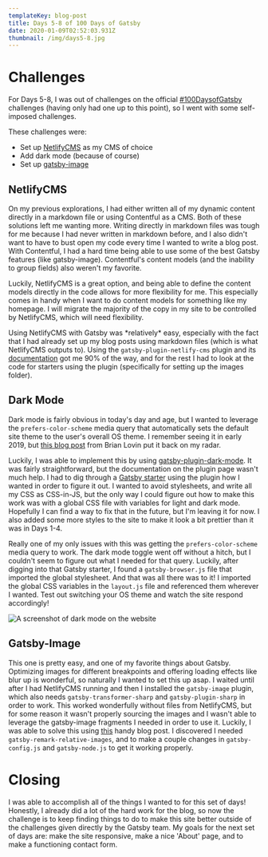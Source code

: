 ```yaml
---
templateKey: blog-post
title: Days 5-8 of 100 Days of Gatsby
date: 2020-01-09T02:52:03.931Z
thumbnail: /img/days5-8.jpg
---
```

# Challenges

For Days 5-8, I was out of challenges on the official [\#100DaysofGatsby](https://www.gatsbyjs.org/blog/100days/) challenges (having only had one up to this point), so I went with some self-imposed challenges. 

These challenges were:

* Set up [NetlifyCMS](https://www.netlifycms.org/) as my CMS of choice
* Add dark mode (because of course)
* Set up [gatsby-image](https://www.gatsbyjs.org/packages/gatsby-image/)

## NetlifyCMS

On my previous explorations, I had either written all of my dynamic content directly in a markdown file or using Contentful as a CMS. Both of these solutions left me wanting more. Writing directly in markdown files was tough for me because I had never written in markdown before, and I also didn't want to have to bust open my code every time I wanted to write a blog post. With Contentful, I had a hard time being able to use some of the best Gatsby features (like gatsby-image). Contentful's content models (and the inability to group fields) also weren't my favorite. 

Luckily, NetlifyCMS is a great option, and being able to define the content models directly in the code allows for more flexibility for me. This especially comes in handy when I want to do content models for something like my homepage. I will migrate the majority of the copy in my site to be controlled by NetlifyCMS, which will need flexibility. 

Using NetlifyCMS with Gatsby was \*relatively\* easy, especially with the fact that I had already set up my blog posts using markdown files (which is what NetlifyCMS outputs to). Using the `gatsby-plugin-netlify-cms` plugin and its [documentation](https://www.gatsbyjs.org/docs/sourcing-from-netlify-cms/) got me 90% of the way, and for the rest I had to look at the code for starters using the plugin (specifically for setting up the images folder).

## Dark Mode

Dark mode is fairly obvious in today's day and age, but I wanted to leverage the `prefers-color-scheme` media query that automatically sets the default site theme to the user's overall OS theme. I remember seeing it in early 2019, but [this blog post](https://brianlovin.com/overthought/adding-dark-mode-with-next-js) from Brian Lovin put it back on my radar. 

Luckily, I was able to implement this by using [gatsby-plugin-dark-mode](https://www.gatsbyjs.org/packages/gatsby-plugin-dark-mode/). It was fairly straightforward, but the documentation on the plugin page wasn't much help. I had to dig through a [Gatsby starter](https://github.com/adamistheanswer/gatsby-starter-baysik-blog) using the plugin how I wanted in order to figure it out. I wanted to avoid stylesheets, and write all my CSS as CSS-in-JS, but the only way I could figure out how to make this work was with a global CSS file with variables for light and dark mode. Hopefully I can find a way to fix that in the future, but I'm leaving it for now. I also added some more styles to the site to make it look a bit prettier than it was in Days 1-4.

Really one of my only issues with this was getting the `prefers-color-scheme` media query to work. The dark mode toggle went off without a hitch, but I couldn't seem to figure out what I needed for that query. Luckily, after digging into that Gatsby starter, I found a `gatsby-browser.js` file that imported the global stylesheet. And that was all there was to it! I imported the global CSS variables in the `layout.js` file and referenced them wherever I wanted. Test out switching your OS theme and watch the site respond accordingly!

![A screenshot of dark mode on the website](/img/screen-shot-2020-01-08-at-10.30.14-pm.png "Dark Mode Screenshot")

## Gatsby-Image

This one is pretty easy, and one of my favorite things about Gatsby. Optimizing images for different breakpoints and offering loading effects like blur up is wonderful, so naturally I wanted to set this up asap. I waited until after I had NetlifyCMS running and then I installed the `gatsby-image` plugin, which also needs `gatsby-transformer-sharp` and `gatsby-plugin-sharp` in order to work. This worked wonderfully without files from NetlifyCMS, but for some reason it wasn't properly sourcing the images and I wasn't able to leverage the gatsby-image fragments I needed in order to use it. Luckily, I was able to solve this using [this](https://www.frontendstumbles.com/using-gatsby-image-with-netlify-cms/) handy blog post. I discovered I needed `gatsby-remark-relative-images`, and to make a couple changes in `gatsby-config.js` and `gatsby-node.js` to get it working properly. 

# Closing

I was able to accomplish all of the things I wanted to for this set of days! Honestly, I already did a lot of the hard work for the blog, so now the challenge is to keep finding things to do to make this site better outside of the challenges given directly by the Gatsby team. My goals for the next set of days are: make the site responsive, make a nice 'About' page, and to make a functioning contact form.
